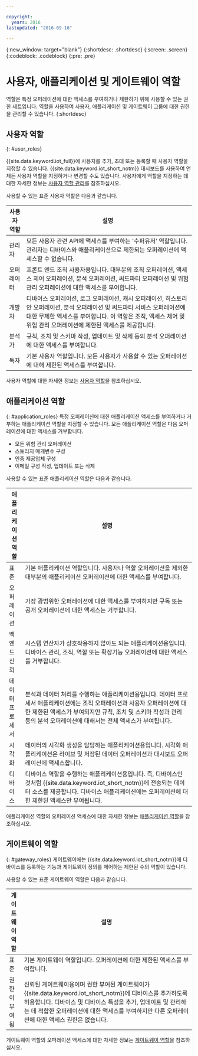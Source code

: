```yaml
---

copyright:
  years: 2016
lastupdated: "2016-09-16"

---
```


{:new_window: target="blank"}
{:shortdesc: .shortdesc}
{:screen: .screen}
{:codeblock: .codeblock}
{:pre: .pre}

# 사용자, 애플리케이션 및 게이트웨이 역할

역할은 특정 오퍼레이션에 대한 액세스를 부여하거나 제한하기 위해 사용할 수 있는 권한 세트입니다. 역할을 사용하여 사용자, 애플리케이션 및 게이트웨이 그룹에 대한 권한을 관리할 수 있습니다.
{:shortdesc}

## 사용자 역할
{: #user_roles}

{{site.data.keyword.iot_full}}에 사용자를 추가, 초대 또는 등록할 때 사용자 역할을 지정할 수 있습니다. {{site.data.keyword.iot_short_notm}} 대시보드를 사용하여 언제든 사용자 역할을 지정하거나 변경할 수도 있습니다. 사용자에게 역할을 지정하는 데 대한 자세한 정보는 [사용자 역할 관리](managing_user_roles.html)를 참조하십시오.

사용할 수 있는 표준 사용자 역할은 다음과 같습니다.

사용자 역할 | 설명
------------- | -------------
관리자 | 모든 사용자 관련 API에 액세스를 부여하는 '수퍼유저' 역할입니다. 관리자는 디바이스와 애플리케이션으로 제한되는 오퍼레이션에 액세스할 수 없습니다.
오퍼레이터 | 프론트 엔드 조직 사용자용입니다. 대부분의 조직 오퍼레이션, 액세스 제어 오퍼레이션, 분석 오퍼레이션, 써드파티 오퍼레이션 및 위험 관리 오퍼레이션에 대한 액세스를 부여합니다.
개발자 | 디바이스 오퍼레이션, 로그 오퍼레이션, 캐시 오퍼레이션, 히스토리안 오퍼레이션, 분석 오퍼레이션 및 써드파티 서비스 오퍼레이션에 대한 무제한 액세스를 부여합니다. 이 역할은 조직, 액세스 제어 및 위험 관리 오퍼레이션에 제한된 액세스를 제공합니다.
분석가 | 규칙, 조치 및 스키마 작성, 업데이트 및 삭제 등의 분석 오퍼레이션에 대한 액세스를 부여합니다.
독자 | 기본 사용자 역할입니다. 모든 사용자가 사용할 수 있는 오퍼레이션에 대해 제한된 액세스를 부여합니다.

사용자 역할에 대한 자세한 정보는 [사용자 역할](reference/roles_access.html)을 참조하십시오.

## 애플리케이션 역할
{: #application_roles}
특정 오퍼레이션에 대한 애플리케이션 액세스를 부여하거나 거부하는 애플리케이션 역할을 지정할 수 있습니다. 모든 애플리케이션 역할은 다음 오퍼레이션에 대한 액세스를 거부합니다.

- 모든 위험 관리 오퍼레이션
- 스토리지 매개변수 구성
- 인증 제공업체 구성
- 이메일 구성 작성, 업데이트 또는 삭제

사용할 수 있는 표준 애플리케이션 역할은 다음과 같습니다.

애플리케이션 역할 | 설명
------------- | -------------
표준 | 기본 애플리케이션 역할입니다. 사용자나 역할 오퍼레이션을 제외한 대부분의 애플리케이션 오퍼레이션에 대한 액세스를 부여합니다.   
오퍼레이션 | 가장 광범위한 오퍼레이션에 대한 액세스를 부여하지만 구독 또는 공개 오퍼레이션에 대한 액세스는 거부합니다.
백엔드 신뢰 | 시스템 연산자가 상호작용하지 않아도 되는 애플리케이션용입니다. 디바이스 관리, 조직, 역할 또는 확장기능 오퍼레이션에 대한 액세스를 거부합니다.
데이터 프로세서 | 분석과 데이터 처리를 수행하는 애플리케이션용입니다. 데이터 프로세서 애플리케이션에는 조직 오퍼레이션과 사용자 오퍼레이션에 대한 제한된 액세스가 부여되지만 규칙, 조치 및 스키마 작성과 관리 등의 분석 오퍼레이션에 대해서는 전체 액세스가 부여됩니다.
시각화 | 데이터의 시각화 생성을 담당하는 애플리케이션용입니다. 시각화 애플리케이션은 라이브 및 저장된 데이터 오퍼레이션과 대시보드 오퍼레이션에 액세스합니다.
디바이스 | 디바이스 역할을 수행하는 애플리케이션용입니다. 즉, 디바이스인 것처럼 {{site.data.keyword.iot_short_notm}}에 전송되는 데이터 소스를 제공합니다. 디바이스 애플리케이션에는 오퍼레이션에 대한 제한된 액세스만 부여됩니다.

애플리케이션 역할의 오퍼레이션 액세스에 대한 자세한 정보는 [애플리케이션 역할](reference/app_roles_access.html)을 참조하십시오.

## 게이트웨이 역할
{: #gateway_roles}
게이트웨이에는 {{site.data.keyword.iot_short_notm}}에 디바이스를 등록하는 기능과 게이트웨이 정의를 제어하는 제한된 수의 역할이 있습니다.

사용할 수 있는 표준 게이트웨이 역할은 다음과 같습니다.

게이트웨이 역할 | 설명
------------- | -------------
표준 | 기본 게이트웨이 역할입니다. 오퍼레이션에 대한 제한된 액세스를 부여합니다.
권한이 부여됨 | 신뢰된 게이트웨이용이며 권한 부여된 게이트웨이가 {{site.data.keyword.iot_short_notm}}에 디바이스를 추가하도록 허용합니다. 디바이스 및 디바이스 특성을 추가, 업데이트 및 관리하는 데 적합한 오퍼레이션에 대한 액세스를 부여하지만 다른 오퍼레이션에 대한 액세스 권한은 없습니다.  

게이트웨이 역할의 오퍼레이션 액세스에 대한 자세한 정보는 [게이트웨이 역할](reference/gateway_roles_access.html)을 참조하십시오.
